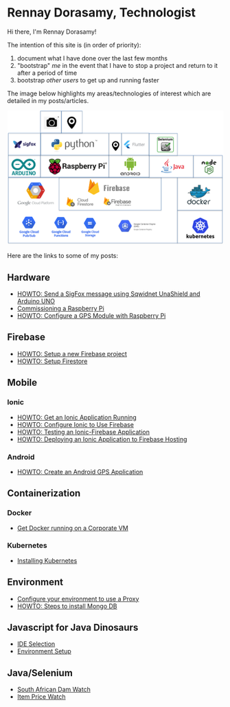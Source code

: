 
# Rennay Dorasamy, Technologist

Hi there, I'm Rennay Dorasamy!

The intention of this site is (in order of priority):
1. document what I have done over the last few months
2. "bootstrap" *me* in the event that I have to stop a project and return to it after a period of time
3. bootstrap *other users* to get up and running faster

The image below highlights my areas/technologies of interest which are detailed in my posts/articles.

![Alt text](images/big_picture.png "Big Picture")

Here are the links to some of my posts:

## Hardware
- [HOWTO: Send a SigFox message using Sqwidnet UnaShield and Arduino UNO](/hw/sigfox)
- [Commissioning a Raspberry Pi](hw/raspberrypi/2018-04-27-raspberrypi-commission.md)
- [HOWTO: Configure a GPS Module with Raspberry Pi](hw/raspberrypi/gps/readme.md)

## Firebase
- [HOWTO: Setup a new Firebase project](firebase/firebase_setup.md)
- [HOWTO: Setup Firestore](firebase/firestore_setup.md)

## Mobile
### Ionic
- [HOWTO: Get an Ionic Application Running](ionic/ionic_setup.md)
- [HOWTO: Configure Ionic to Use Firebase](ionic/angularfire_setup.md)
- [HOWTO: Testing an Ionic-Firebase Application](ionic/ionic_firebase_testing.md)
- [HOWTO: Deploying an Ionic Application to Firebase Hosting](ionic/deployment.md)

### Android
- [HOWTO: Create an Android GPS Application](mobile/android/MySpeedometer)

## Containerization
### Docker
- [Get Docker running on a Corporate VM](docker/2018-04-27-docker.md)

### Kubernetes
- [Installing Kubernetes](2018-05-23-install.md)

## Environment
- [Configure your environment to use a Proxy](/env/2018-04-27-proxy.md)
- [HOWTO: Steps to install Mongo DB](/env/2018-04-27-mongodb-install.md)

## Javascript for Java Dinosaurs
- [IDE Selection](/javascript/2018-04-28-ide-selection.md)
- [Environment Setup](/javascript/2018-04-28-env-setup.md)

## Java/Selenium 
- [South African Dam Watch](https://dnkrsoln.co.za/damwatch.html)
- [Item Price Watch](https://dnkrsoln.co.za/itemwatch.html)
